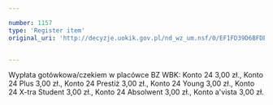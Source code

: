 ```yaml
---

number: 1157
type: 'Register item'
original_uri: 'http://decyzje.uokik.gov.pl/nd_wz_um.nsf/0/EF1FD39D6BFDE3ACC125730200320EEA?OpenDocument'


---
```


Wypłata gotówkowa/czekiem w placówce BZ WBK: Konto 24 3,00 zł., Konto 24 Plus 3,00 zł., Konto 24 Prestiż 3,00 zł., Konto 24 Young 3,00 zł., Konto 24 X-tra Student 3,00 zł., Konto 24 Absolwent 3,00 zł., Konto a'vista 3,00 zł.
